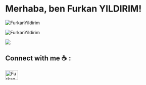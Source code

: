 # Merhaba, ben Furkan YILDIRIM! 
<p align="left"> <img align="center" src="https://github-readme-stats.vercel.app/api?username=FurkanYildirim&show_icons=true&locale=en&bg_color=0d1117&text_color=ffffff&repo=convoychat"
    alt="FurkanYildirim" /> </p>
<p align="left"><img align="center" src="https://github-readme-stats.vercel.app/api/top-langs?username=FurkanYildirim&show_icons=true&locale=en&bg_color=0d1117&text_color=ffffff&layout=compact"
    alt="FurkanYildirim" 
    bg_color=#808080/></p>

[![](https://img.shields.io/github/followers/FurkanYildirim?style=social)](https://www.github.com/FurkanYildirim)

## Connect with me ☕ :

 <p align="left">
  <a href="[https://www.linkedin.com/in/furkanyildirim34/" target="blank"><img align="center"
      src="https://raw.githubusercontent.com/rahuldkjain/github-profile-readme-generator/master/src/images/icons/Social/linked-in-alt.svg"
      alt="Furkan Yıldırım" height="30" width="40" /></a>
